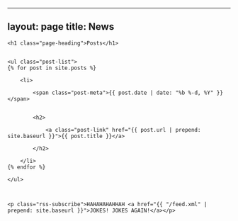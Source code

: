 
---

layout: page
title: News
---



<div class="home">

  

	<h1 class="page-heading">Posts</h1>

  
	<ul class="post-list">
    {% for post in site.posts %}
      
		<li>
        
			<span class="post-meta">{{ post.date | date: "%b %-d, %Y" }}</span>

        
			<h2>
          
				<a class="post-link" href="{{ post.url | prepend: site.baseurl }}">{{ post.title }}</a>
        
			</h2>
      
		</li>
    {% endfor %}
  
	</ul>

  

	<p class="rss-subscribe">HAHAHAHAHHAH <a href="{{ "/feed.xml" | prepend: site.baseurl }}">JOKES! JOKES AGAIN!</a></p>


</div>
